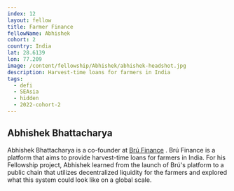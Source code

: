 ```yaml
---
index: 12
layout: fellow
title: Farmer Finance
fellowName: Abhishek
cohort: 2
country: India
lat: 28.6139
lon: 77.209
image: /content/fellowship/Abhishek/abhishek-headshot.jpg
description: Harvest-time loans for farmers in India
tags:
  - defi
  - SEAsia
  - hidden
  - 2022-cohort-2
---
```


## Abhishek Bhattacharya

Abhishek Bhattacharya is a co-founder at [Brú Finance](https://bru.finance/) . Brú Finance is a platform that aims to provide harvest-time loans for farmers in India. For his Fellowship project, Abhishek learned from the launch of Brú's platform to a public chain that utilizes decentralized liquidity for the farmers and explored what this system could look like on a global scale.
